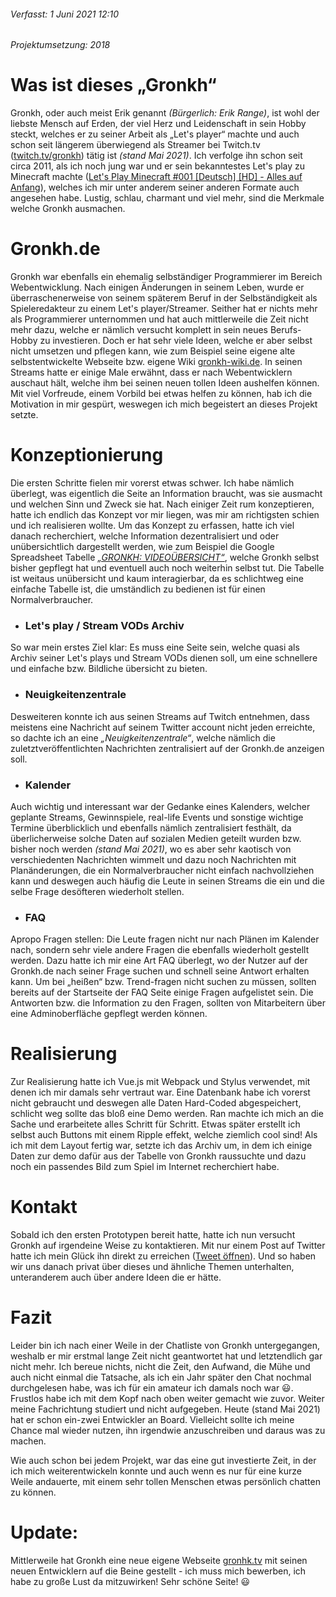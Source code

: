 ###### *Verfasst: 1 Juni 2021 12:10*
###### *Projektumsetzung: 2018*

# Was ist dieses „Gronkh“

Gronkh, oder auch meist Erik genannt *(Bürgerlich: Erik Range)*, ist wohl der liebste Mensch auf Erden, der viel Herz und Leidenschaft in sein Hobby steckt, welches er zu seiner Arbeit als „Let's player“ machte und auch schon seit längerem überwiegend als Streamer bei Twitch.tv ([twitch.tv/gronkh](https://twitch.tv/gronkh)) tätig ist *(stand Mai 2021)*. Ich verfolge ihn schon seit circa 2011, als ich noch jung war und er sein bekanntestes Let's play zu Minecraft machte ([Let's Play Minecraft #001 [Deutsch] [HD] - Alles auf Anfang](https://www.youtube.com/watch?v=DM52HxaLK-Y&t=366s)), welches ich mir unter anderem seiner anderen Formate auch angesehen habe. Lustig, schlau, charmant und viel mehr, sind die Merkmale welche Gronkh ausmachen.

# Gronkh.de

Gronkh war ebenfalls ein ehemalig selbständiger Programmierer im Bereich Webentwicklung. Nach einigen Änderungen in seinem Leben, wurde er überraschenerweise von seinem späterem Beruf in der Selbständigkeit als Spieleredakteur zu einem Let's player/Streamer. Seither hat er nichts mehr als Programmierer unternommen und hat auch mittlerweile die Zeit nicht mehr dazu, welche er nämlich versucht komplett in sein neues Berufs-Hobby zu investieren. Doch er hat sehr viele Ideen, welche er aber selbst nicht umsetzen und pflegen kann, wie zum Beispiel seine eigene alte selbstentwickelte Webseite bzw. eigene Wiki [gronkh-wiki.de](https://gronkh-wiki.de/wiki/Gronkh.de). In seinen Streams hatte er einige Male erwähnt, dass er nach Webentwicklern auschaut hält, welche ihm bei seinen neuen tollen Ideen aushelfen können. Mit viel Vorfreude, einem Vorbild bei etwas helfen zu können, hab ich die Motivation in mir gespürt, weswegen ich mich begeistert an dieses Projekt setzte.

# Konzeptionierung

Die ersten Schritte fielen mir vorerst etwas schwer. Ich habe nämlich überlegt, was eigentlich die Seite an Information braucht, was sie ausmacht und welchen Sinn und Zweck sie hat. Nach einiger Zeit rum konzeptieren, hatte ich endlich das Konzept vor mir liegen, was mir am richtigsten schien und ich realisieren wollte. Um das Konzept zu erfassen, hatte ich viel danach recherchiert, welche Information dezentralisiert und oder unübersichtlich dargestellt werden, wie zum Beispiel die Google Spreadsheet Tabelle *[„GRONKH: VIDEOÜBERSICHT“](https://docs.google.com/spreadsheets/d/1Sfga9xS_Nqgh5MDSyZ1_oe_IwvYSLmSsWsAAtmo3Yk8/edit#gid=1561140183)*, welche Gronkh selbst bisher gepflegt hat und eventuell auch noch weiterhin selbst tut. Die Tabelle ist weitaus unübersicht und kaum interagierbar, da es schlichtweg eine einfache Tabelle ist, die umständlich zu bedienen ist für einen Normalverbraucher.

- ### Let's play / Stream VODs Archiv
So war mein erstes Ziel klar: Es muss eine Seite sein, welche quasi als Archiv seiner Let's plays und Stream VODs dienen soll, um eine schnellere und einfache bzw. Bildliche übersicht zu bieten.
- ### Neuigkeitenzentrale
Desweiteren konnte ich aus seinen Streams auf Twitch entnehmen, dass meistens eine Nachricht auf seinem Twitter account nicht jeden erreichte, so dachte ich an eine *„Neuigkeitenzentrale“*, welche nämlich die zuletztveröffentlichten Nachrichten zentralisiert auf der Gronkh.de anzeigen soll.
- ### Kalender
Auch wichtig und interessant war der Gedanke eines Kalenders, welcher geplante Streams, Gewinnspiele, real-life Events und sonstige wichtige Termine überblicklich und ebenfalls nämlich zentralisiert festhält, da überlicherweise solche Daten auf sozialen Medien geteilt wurden bzw. bisher noch werden *(stand Mai 2021)*, wo es aber sehr kaotisch von verschiedenten Nachrichten wimmelt und dazu noch Nachrichten mit Planänderungen, die ein Normalverbraucher nicht einfach nachvollziehen kann und deswegen auch häufig die Leute in seinen Streams die ein und die selbe Frage desöfteren wiederholt stellen.
- ### FAQ
Apropo Fragen stellen: Die Leute fragen nicht nur nach Plänen im Kalender nach, sondern sehr viele andere Fragen die ebenfalls wiederholt gestellt werden. Dazu hatte ich mir eine Art FAQ überlegt, wo der Nutzer auf der Gronkh.de nach seiner Frage suchen und schnell seine Antwort erhalten kann. Um bei „heißen“ bzw. Trend-fragen nicht suchen zu müssen, sollten bereits auf der Startseite der FAQ Seite einige Fragen aufgelistet sein. Die Antworten bzw. die Information zu den Fragen, sollten von Mitarbeitern über eine Adminoberfläche gepflegt werden können.

# Realisierung

Zur Realisierung hatte ich Vue.js mit Webpack und Stylus verwendet, mit denen ich mir damals sehr vertraut war. Eine Datenbank habe ich vorerst nicht gebraucht und deswegen alle Daten Hard-Coded abgespeichert, schlicht weg sollte das bloß eine Demo werden. Ran machte ich mich an die Sache und erarbeitete alles Schritt für Schritt. Etwas später erstellt ich selbst auch Buttons mit einem Ripple effekt, welche ziemlich cool sind! Als ich mit dem Layout fertig war, setzte ich das Archiv um, in dem ich einige Daten zur demo dafür aus der Tabelle von Gronkh raussuchte und dazu noch ein passendes Bild zum Spiel im Internet recherchiert habe.

# Kontakt

Sobald ich den ersten Prototypen bereit hatte, hatte ich nun versucht Gronkh auf irgendeine Weise zu kontaktieren. Mit nur einem Post auf Twitter hatte ich mein Glück ihn direkt zu erreichen ([Tweet öffnen](https://twitter.com/Daniel_Sharkov/status/995064806083309568)). Und so haben wir uns danach privat über dieses und ähnliche Themen unterhalten, unteranderem auch über andere Ideen die er hätte.

# Fazit

Leider bin ich nach einer Weile in der Chatliste von Gronkh untergegangen, weshalb er mir erstmal lange Zeit nicht geantwortet hat und letztendlich gar nicht mehr. Ich bereue nichts, nicht die Zeit, den Aufwand, die Mühe und auch nicht einmal die Tatsache, als ich ein Jahr später den Chat nochmal durchgelesen habe, was ich für ein amateur ich damals noch war 😃. Frustlos habe ich mit dem Kopf nach oben weiter gemacht wie zuvor. Weiter meine Fachrichtung studiert und nicht aufgegeben. Heute (stand Mai 2021) hat er schon ein-zwei Entwickler an Board. Vielleicht sollte ich meine Chance mal wieder nutzen, ihn irgendwie anzuschreiben und daraus was zu machen.

Wie auch schon bei jedem Projekt, war das eine gut investierte Zeit, in der ich mich weiterentwickeln konnte und auch wenn es nur für eine kurze Weile andauerte, mit einem sehr tollen Menschen etwas persönlich chatten zu können.

# Update:

Mittlerweile hat Gronkh eine neue eigene Webseite [gronhk.tv](https://gronkh.tv) mit seinen neuen Entwicklern auf die Beine gestellt - ich muss mich bewerben, ich habe zu große Lust da mitzuwirken! Sehr schöne Seite! 😃